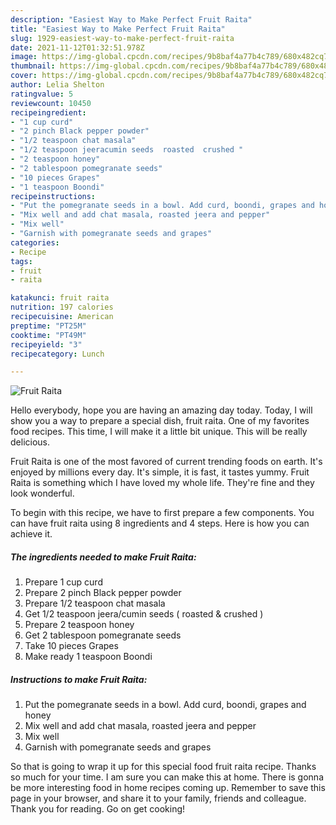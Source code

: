 ```yaml
---
description: "Easiest Way to Make Perfect Fruit Raita"
title: "Easiest Way to Make Perfect Fruit Raita"
slug: 1929-easiest-way-to-make-perfect-fruit-raita
date: 2021-11-12T01:32:51.978Z
image: https://img-global.cpcdn.com/recipes/9b8baf4a77b4c789/680x482cq70/fruit-raita-recipe-main-photo.jpg
thumbnail: https://img-global.cpcdn.com/recipes/9b8baf4a77b4c789/680x482cq70/fruit-raita-recipe-main-photo.jpg
cover: https://img-global.cpcdn.com/recipes/9b8baf4a77b4c789/680x482cq70/fruit-raita-recipe-main-photo.jpg
author: Lelia Shelton
ratingvalue: 5
reviewcount: 10450
recipeingredient:
- "1 cup curd"
- "2 pinch Black pepper powder"
- "1/2 teaspoon chat masala"
- "1/2 teaspoon jeeracumin seeds  roasted  crushed "
- "2 teaspoon honey"
- "2 tablespoon pomegranate seeds"
- "10 pieces Grapes"
- "1 teaspoon Boondi"
recipeinstructions:
- "Put the pomegranate seeds in a bowl. Add curd, boondi, grapes and honey"
- "Mix well and add chat masala, roasted jeera and pepper"
- "Mix well"
- "Garnish with pomegranate seeds and grapes"
categories:
- Recipe
tags:
- fruit
- raita

katakunci: fruit raita 
nutrition: 197 calories
recipecuisine: American
preptime: "PT25M"
cooktime: "PT49M"
recipeyield: "3"
recipecategory: Lunch

---
```



![Fruit Raita](https://img-global.cpcdn.com/recipes/9b8baf4a77b4c789/680x482cq70/fruit-raita-recipe-main-photo.jpg)

Hello everybody, hope you are having an amazing day today. Today, I will show you a way to prepare a special dish, fruit raita. One of my favorites food recipes. This time, I will make it a little bit unique. This will be really delicious.

Fruit Raita is one of the most favored of current trending foods on earth. It's enjoyed by millions every day. It's simple, it is fast, it tastes yummy. Fruit Raita is something which I have loved my whole life. They're fine and they look wonderful.




To begin with this recipe, we have to first prepare a few components. You can have fruit raita using 8 ingredients and 4 steps. Here is how you can achieve it.

<!--inarticleads1-->

##### The ingredients needed to make Fruit Raita:

1. Prepare 1 cup curd
1. Prepare 2 pinch Black pepper powder
1. Prepare 1/2 teaspoon chat masala
1. Get 1/2 teaspoon jeera/cumin seeds ( roasted & crushed )
1. Prepare 2 teaspoon honey
1. Get 2 tablespoon pomegranate seeds
1. Take 10 pieces Grapes
1. Make ready 1 teaspoon Boondi




<!--inarticleads2-->

##### Instructions to make Fruit Raita:

1. Put the pomegranate seeds in a bowl. Add curd, boondi, grapes and honey
1. Mix well and add chat masala, roasted jeera and pepper
1. Mix well
1. Garnish with pomegranate seeds and grapes




So that is going to wrap it up for this special food fruit raita recipe. Thanks so much for your time. I am sure you can make this at home. There is gonna be more interesting food in home recipes coming up. Remember to save this page in your browser, and share it to your family, friends and colleague. Thank you for reading. Go on get cooking!
